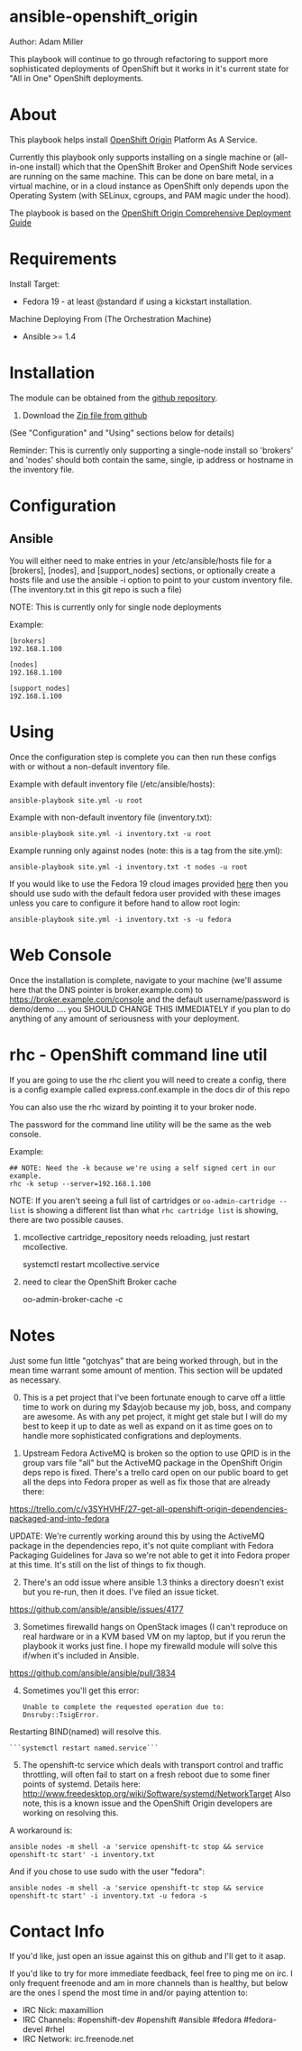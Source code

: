 # ansible-openshift_origin

Author: Adam Miller

This playbook will continue to go through refactoring to support more sophisticated
deployments of OpenShift but it works in it's current state for "All in One" 
OpenShift deployments.

# About

This playbook helps install [OpenShift Origin](https://openshift.github.io) Platform As A Service.

Currently this playbook only supports installing on a single machine or 
(all-in-one install) which that the OpenShift Broker and OpenShift Node 
services are running on the same machine. This can be done on bare metal, in a 
virtual machine, or in a cloud instance as OpenShift only depends upon the 
Operating System (with SELinux, cgroups, and PAM magic under the hood).


The playbook is based on the [OpenShift Origin Comprehensive Deployment Guide](http://openshift.github.io/documentation/oo_deployment_guide_comprehensive.html)

# Requirements

Install Target:
* Fedora 19 - at least @standard if using a kickstart installation.

Machine Deploying From (The Orchestration Machine)
* Ansible >= 1.4

# Installation

The module can be obtained from the
[github repository](https://github.com/maxamillion/ansible-openshift_origin).

1. Download the [Zip file from github](https://github.com/maxamillion/ansible-openshift_origin/archive/master.zip)

(See "Configuration" and "Using" sections below for details) 

Reminder: This is currently only supporting a single-node install so 'brokers' 
and 'nodes' should both contain the same, single, ip address or hostname in the
inventory file.

# Configuration

## Ansible
You will either need to make entries in your /etc/ansible/hosts file for a 
[brokers], [nodes], and [support_nodes] sections, or optionally create a 
hosts file and use the ansible -i option to point to your custom inventory 
file. (The inventory.txt in this git repo is such a file)

NOTE: This is currently only for single node deployments

Example:

    [brokers]
    192.168.1.100

    [nodes]
    192.168.1.100

    [support_nodes]
    192.168.1.100


# Using 

Once the configuration step is complete you can then run these configs with or
without a non-default inventory file.

Example with default inventory file (/etc/ansible/hosts):
    
    ansible-playbook site.yml -u root

Example with non-default inventory file (inventory.txt):
    
    ansible-playbook site.yml -i inventory.txt -u root

Example running only against nodes (note: this is a tag from the site.yml):

    ansible-playbook site.yml -i inventory.txt -t nodes -u root

If you would like to use the Fedora 19 cloud images provided 
[here](https://fedoraproject.org/en/get-fedora-options#clouds) then you should
use sudo with the default fedora user provided with these images unless you 
care to configure it before hand to allow root login:

    ansible-playbook site.yml -i inventory.txt -s -u fedora 
    


# Web Console

Once the installation is complete, navigate to your machine (we'll assume here 
that the DNS pointer is broker.example.com) to https://broker.example.com/console
and the default username/password is demo/demo .... you SHOULD CHANGE THIS 
IMMEDIATELY if you plan to do anything of any amount of seriousness with your 
deployment.

# rhc - OpenShift command line util
If you are going to use the rhc client you will need to create a config,
there is a config example called express.conf.example in the docs dir of this
repo

You can also use the rhc wizard by pointing it to your broker node.

The password for the command line utility will be the same as the web console.

Example:

    ## NOTE: Need the -k because we're using a self signed cert in our example.
    rhc -k setup --server=192.168.1.100

NOTE: If you aren't seeing a full list of cartridges or ```oo-admin-cartridge --list```
is showing a different list than what ```rhc cartridge list``` is showing, there are
two possible causes.

1) mcollective cartridge_repository needs reloading, just restart mcollective.

    systemctl restart mcollective.service

2) need to clear the OpenShift Broker cache

    oo-admin-broker-cache -c


# Notes

Just some fun little "gotchyas" that are being worked through, but in the mean
time warrant some amount of mention. This section will be updated as necessary.

0. This is a pet project that I've been fortunate enough to carve off a little 
  time to work on during my $dayjob because my job, boss, and company are awesome.
  As with any pet project, it might get stale but I will do my best to keep it 
  up to date as well as expand on it as time goes on to handle more sophisticated
  configrations and deployments.

1. Upstream Fedora ActiveMQ is broken so the option to use QPID is in the 
  group vars file "all" but the ActiveMQ package in the OpenShift Origin deps
  repo is fixed. There's a trello card open on our public board to get all the
  deps into Fedora proper as well as fix those that are already there: 
  
  https://trello.com/c/v3SYHVHF/27-get-all-openshift-origin-dependencies-packaged-and-into-fedora

  UPDATE:
  We're currently working around this by using the ActiveMQ package in the 
  dependencies repo, it's not quite compliant with Fedora Packaging Guidelines
  for Java so we're not able to get it into Fedora proper at this time. It's 
  still on the list of things to fix though.

2. There's an odd issue where ansible 1.3 thinks a directory doesn't exist but 
  you re-run, then it does. I've filed an issue ticket.

  https://github.com/ansible/ansible/issues/4177

3. Sometimes firewalld hangs on OpenStack images (I can't reproduce on real 
  hardware or in a KVM based VM on my laptop, but if you rerun the playbook it
  works just fine. I hope my firewalld module will solve this if/when it's
  included in Ansible.

  https://github.com/ansible/ansible/pull/3834

4. Sometimes you'll get this error:

    ```Unable to complete the requested operation due to: Dnsruby::TsigError.```

  Restarting BIND(named) will resolve this.

    ```systemctl restart named.service```


5. The openshift-tc service which deals with transport control and traffic 
  throttling, will often fail to start on a fresh reboot due to some finer
  points of systemd. Details here: http://www.freedesktop.org/wiki/Software/systemd/NetworkTarget
  Also note, this is a known issue and the OpenShift Origin developers are 
  working on resolving this.

A workaround is:

    ansible nodes -m shell -a 'service openshift-tc stop && service openshift-tc start' -i inventory.txt

And if you chose to use sudo with the user "fedora":

    ansible nodes -m shell -a 'service openshift-tc stop && service openshift-tc start' -i inventory.txt -u fedora -s

# Contact Info

If you'd like, just open an issue against this on github and I'll get to it asap.

If you'd like to try for more immediate feedback, feel free to ping me on irc. I
only frequent freenode and am in more channels than is healthy, but below are 
the ones I spend the most time in and/or paying attention to:
- IRC Nick: maxamillion
- IRC Channels: #openshift-dev #openshift #ansible #fedora #fedora-devel #rhel 
- IRC Network: irc.freenode.net

